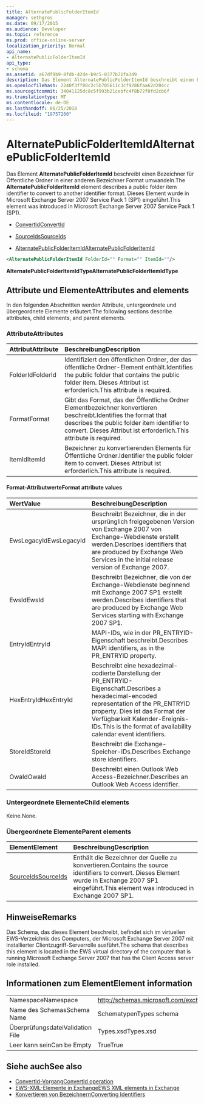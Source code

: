 ```yaml
---
title: AlternatePublicFolderItemId
manager: sethgros
ms.date: 09/17/2015
ms.audience: Developer
ms.topic: reference
ms.prod: office-online-server
localization_priority: Normal
api_name:
- AlternatePublicFolderItemId
api_type:
- schema
ms.assetid: a67df9b9-8fdb-42de-b9c5-8377b71fa3d9
description: Das Element AlternatePublicFolderItemId beschreibt einen Bezeichner für Öffentliche Ordner in einer anderen Bezeichner Format umwandeln. Dieses Element wurde in Microsoft Exchange Server 2007 Service Pack 1 (SP1) eingeführt.
ms.openlocfilehash: 2240f3ff80c2c5b705611c3cf9286faa62d204cc
ms.sourcegitcommit: 34041125dc8c5f993b21cebfc4f8b72f0fd2cb6f
ms.translationtype: MT
ms.contentlocale: de-DE
ms.lasthandoff: 06/25/2018
ms.locfileid: "19757260"
---
```

# <a name="alternatepublicfolderitemid"></a><span data-ttu-id="0ea07-104">AlternatePublicFolderItemId</span><span class="sxs-lookup"><span data-stu-id="0ea07-104">AlternatePublicFolderItemId</span></span>

<span data-ttu-id="0ea07-105">Das Element **AlternatePublicFolderItemId** beschreibt einen Bezeichner für Öffentliche Ordner in einer anderen Bezeichner Format umwandeln.</span><span class="sxs-lookup"><span data-stu-id="0ea07-105">The **AlternatePublicFolderItemId** element describes a public folder item identifier to convert to another identifier format.</span></span> <span data-ttu-id="0ea07-106">Dieses Element wurde in Microsoft Exchange Server 2007 Service Pack 1 (SP1) eingeführt.</span><span class="sxs-lookup"><span data-stu-id="0ea07-106">This element was introduced in Microsoft Exchange Server 2007 Service Pack 1 (SP1).</span></span> 
  
- [<span data-ttu-id="0ea07-107">ConvertId</span><span class="sxs-lookup"><span data-stu-id="0ea07-107">ConvertId</span></span>](convertid.md)
  
- [<span data-ttu-id="0ea07-108">SourceIds</span><span class="sxs-lookup"><span data-stu-id="0ea07-108">SourceIds</span></span>](sourceids.md)
  
- [<span data-ttu-id="0ea07-109">AlternatePublicFolderItemId</span><span class="sxs-lookup"><span data-stu-id="0ea07-109">AlternatePublicFolderItemId</span></span>](alternatepublicfolderitemid.md)
  
```xml
<AlternatePublicFolderItemId FolderId="" Format="" ItemId=""/>
```

 <span data-ttu-id="0ea07-110">**AlternatePublicFolderItemIdType**</span><span class="sxs-lookup"><span data-stu-id="0ea07-110">**AlternatePublicFolderItemIdType**</span></span>
## <a name="attributes-and-elements"></a><span data-ttu-id="0ea07-111">Attribute und Elemente</span><span class="sxs-lookup"><span data-stu-id="0ea07-111">Attributes and elements</span></span>

<span data-ttu-id="0ea07-112">In den folgenden Abschnitten werden Attribute, untergeordnete und übergeordnete Elemente erläutert.</span><span class="sxs-lookup"><span data-stu-id="0ea07-112">The following sections describe attributes, child elements, and parent elements.</span></span>
  
### <a name="attributes"></a><span data-ttu-id="0ea07-113">Attribute</span><span class="sxs-lookup"><span data-stu-id="0ea07-113">Attributes</span></span>

|<span data-ttu-id="0ea07-114">**Attribut**</span><span class="sxs-lookup"><span data-stu-id="0ea07-114">**Attribute**</span></span>|<span data-ttu-id="0ea07-115">**Beschreibung**</span><span class="sxs-lookup"><span data-stu-id="0ea07-115">**Description**</span></span>|
|:-----|:-----|
|<span data-ttu-id="0ea07-116">FolderId</span><span class="sxs-lookup"><span data-stu-id="0ea07-116">FolderId</span></span>  <br/> |<span data-ttu-id="0ea07-117">Identifiziert den öffentlichen Ordner, der das öffentliche Ordner-Element enthält.</span><span class="sxs-lookup"><span data-stu-id="0ea07-117">Identifies the public folder that contains the public folder item.</span></span> <span data-ttu-id="0ea07-118">Dieses Attribut ist erforderlich.</span><span class="sxs-lookup"><span data-stu-id="0ea07-118">This attribute is required.</span></span>  <br/> |
|<span data-ttu-id="0ea07-119">Format</span><span class="sxs-lookup"><span data-stu-id="0ea07-119">Format</span></span>  <br/> |<span data-ttu-id="0ea07-120">Gibt das Format, das der Öffentliche Ordner Elementbezeichner konvertieren beschreibt.</span><span class="sxs-lookup"><span data-stu-id="0ea07-120">Identifies the format that describes the public folder item identifier to convert.</span></span> <span data-ttu-id="0ea07-121">Dieses Attribut ist erforderlich.</span><span class="sxs-lookup"><span data-stu-id="0ea07-121">This attribute is required.</span></span>  <br/> |
|<span data-ttu-id="0ea07-122">ItemId</span><span class="sxs-lookup"><span data-stu-id="0ea07-122">ItemId</span></span>  <br/> |<span data-ttu-id="0ea07-123">Bezeichner zu konvertierenden Elements für Öffentliche Ordner.</span><span class="sxs-lookup"><span data-stu-id="0ea07-123">Identifier the public folder item to convert.</span></span> <span data-ttu-id="0ea07-124">Dieses Attribut ist erforderlich.</span><span class="sxs-lookup"><span data-stu-id="0ea07-124">This attribute is required.</span></span>  <br/> |
   
#### <a name="format-attribute-values"></a><span data-ttu-id="0ea07-125">Format-Attributwerte</span><span class="sxs-lookup"><span data-stu-id="0ea07-125">Format attribute values</span></span>

|<span data-ttu-id="0ea07-126">**Wert**</span><span class="sxs-lookup"><span data-stu-id="0ea07-126">**Value**</span></span>|<span data-ttu-id="0ea07-127">**Beschreibung**</span><span class="sxs-lookup"><span data-stu-id="0ea07-127">**Description**</span></span>|
|:-----|:-----|
|<span data-ttu-id="0ea07-128">EwsLegacyId</span><span class="sxs-lookup"><span data-stu-id="0ea07-128">EwsLegacyId</span></span>  <br/> |<span data-ttu-id="0ea07-129">Beschreibt Bezeichner, die in der ursprünglich freigegebenen Version von Exchange 2007 von Exchange-Webdienste erstellt werden.</span><span class="sxs-lookup"><span data-stu-id="0ea07-129">Describes identifiers that are produced by Exchange Web Services in the initial release version of Exchange 2007.</span></span>  <br/> |
|<span data-ttu-id="0ea07-130">EwsId</span><span class="sxs-lookup"><span data-stu-id="0ea07-130">EwsId</span></span>  <br/> |<span data-ttu-id="0ea07-131">Beschreibt Bezeichner, die von der Exchange-Webdienste beginnend mit Exchange 2007 SP1 erstellt werden.</span><span class="sxs-lookup"><span data-stu-id="0ea07-131">Describes identifiers that are produced by Exchange Web Services starting with Exchange 2007 SP1.</span></span>  <br/> |
|<span data-ttu-id="0ea07-132">EntryId</span><span class="sxs-lookup"><span data-stu-id="0ea07-132">EntryId</span></span>  <br/> |<span data-ttu-id="0ea07-133">MAPI-IDs, wie in der PR_ENTRYID-Eigenschaft beschreibt.</span><span class="sxs-lookup"><span data-stu-id="0ea07-133">Describes MAPI identifiers, as in the PR_ENTRYID property.</span></span>  <br/> |
|<span data-ttu-id="0ea07-134">HexEntryId</span><span class="sxs-lookup"><span data-stu-id="0ea07-134">HexEntryId</span></span>  <br/> |<span data-ttu-id="0ea07-135">Beschreibt eine hexadezimal-codierte Darstellung der PR_ENTRYID-Eigenschaft.</span><span class="sxs-lookup"><span data-stu-id="0ea07-135">Describes a hexadecimal-encoded representation of the PR_ENTRYID property.</span></span> <span data-ttu-id="0ea07-136">Dies ist das Format der Verfügbarkeit Kalender-Ereignis-IDs.</span><span class="sxs-lookup"><span data-stu-id="0ea07-136">This is the format of availability calendar event identifiers.</span></span>  <br/> |
|<span data-ttu-id="0ea07-137">StoreId</span><span class="sxs-lookup"><span data-stu-id="0ea07-137">StoreId</span></span>  <br/> |<span data-ttu-id="0ea07-138">Beschreibt die Exchange-Speicher-IDs.</span><span class="sxs-lookup"><span data-stu-id="0ea07-138">Describes Exchange store identifiers.</span></span>  <br/> |
|<span data-ttu-id="0ea07-139">OwaId</span><span class="sxs-lookup"><span data-stu-id="0ea07-139">OwaId</span></span>  <br/> |<span data-ttu-id="0ea07-140">Beschreibt einen Outlook Web Access-Bezeichner.</span><span class="sxs-lookup"><span data-stu-id="0ea07-140">Describes an Outlook Web Access identifier.</span></span>  <br/> |
   
### <a name="child-elements"></a><span data-ttu-id="0ea07-141">Untergeordnete Elemente</span><span class="sxs-lookup"><span data-stu-id="0ea07-141">Child elements</span></span>

<span data-ttu-id="0ea07-142">Keine.</span><span class="sxs-lookup"><span data-stu-id="0ea07-142">None.</span></span>
  
### <a name="parent-elements"></a><span data-ttu-id="0ea07-143">Übergeordnete Elemente</span><span class="sxs-lookup"><span data-stu-id="0ea07-143">Parent elements</span></span>

|<span data-ttu-id="0ea07-144">**Element**</span><span class="sxs-lookup"><span data-stu-id="0ea07-144">**Element**</span></span>|<span data-ttu-id="0ea07-145">**Beschreibung**</span><span class="sxs-lookup"><span data-stu-id="0ea07-145">**Description**</span></span>|
|:-----|:-----|
|[<span data-ttu-id="0ea07-146">SourceIds</span><span class="sxs-lookup"><span data-stu-id="0ea07-146">SourceIds</span></span>](sourceids.md) <br/> |<span data-ttu-id="0ea07-147">Enthält die Bezeichner der Quelle zu konvertieren.</span><span class="sxs-lookup"><span data-stu-id="0ea07-147">Contains the source identifiers to convert.</span></span> <span data-ttu-id="0ea07-148">Dieses Element wurde in Exchange 2007 SP1 eingeführt.</span><span class="sxs-lookup"><span data-stu-id="0ea07-148">This element was introduced in Exchange 2007 SP1.</span></span>  <br/> |
   
## <a name="remarks"></a><span data-ttu-id="0ea07-149">Hinweise</span><span class="sxs-lookup"><span data-stu-id="0ea07-149">Remarks</span></span>

<span data-ttu-id="0ea07-150">Das Schema, das dieses Element beschreibt, befindet sich im virtuellen EWS-Verzeichnis des Computers, der Microsoft Exchange Server 2007 mit installierter Clientzugriff-Serverrolle ausführt.</span><span class="sxs-lookup"><span data-stu-id="0ea07-150">The schema that describes this element is located in the EWS virtual directory of the computer that is running Microsoft Exchange Server 2007 that has the Client Access server role installed.</span></span>
  
## <a name="element-information"></a><span data-ttu-id="0ea07-151">Informationen zum Element</span><span class="sxs-lookup"><span data-stu-id="0ea07-151">Element information</span></span>

|||
|:-----|:-----|
|<span data-ttu-id="0ea07-152">Namespace</span><span class="sxs-lookup"><span data-stu-id="0ea07-152">Namespace</span></span>  <br/> |http://schemas.microsoft.com/exchange/services/2006/types  <br/> |
|<span data-ttu-id="0ea07-153">Name des Schemas</span><span class="sxs-lookup"><span data-stu-id="0ea07-153">Schema Name</span></span>  <br/> |<span data-ttu-id="0ea07-154">Schematypen</span><span class="sxs-lookup"><span data-stu-id="0ea07-154">Types schema</span></span>  <br/> |
|<span data-ttu-id="0ea07-155">Überprüfungsdatei</span><span class="sxs-lookup"><span data-stu-id="0ea07-155">Validation File</span></span>  <br/> |<span data-ttu-id="0ea07-156">Types.xsd</span><span class="sxs-lookup"><span data-stu-id="0ea07-156">Types.xsd</span></span>  <br/> |
|<span data-ttu-id="0ea07-157">Leer kann sein</span><span class="sxs-lookup"><span data-stu-id="0ea07-157">Can be Empty</span></span>  <br/> |<span data-ttu-id="0ea07-158">True</span><span class="sxs-lookup"><span data-stu-id="0ea07-158">True</span></span>  <br/> |
   
## <a name="see-also"></a><span data-ttu-id="0ea07-159">Siehe auch</span><span class="sxs-lookup"><span data-stu-id="0ea07-159">See also</span></span>

- [<span data-ttu-id="0ea07-160">ConvertId-Vorgang</span><span class="sxs-lookup"><span data-stu-id="0ea07-160">ConvertId operation</span></span>](convertid-operation.md)
- [<span data-ttu-id="0ea07-161">EWS-XML-Elemente in Exchange</span><span class="sxs-lookup"><span data-stu-id="0ea07-161">EWS XML elements in Exchange</span></span>](ews-xml-elements-in-exchange.md)
- [<span data-ttu-id="0ea07-162">Konvertieren von Bezeichnern</span><span class="sxs-lookup"><span data-stu-id="0ea07-162">Converting Identifiers</span></span>](http://msdn.microsoft.com/library/a5391746-b6ef-4f48-8fc8-8255258651aa%28Office.15%29.aspx)

